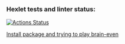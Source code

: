 ### Hexlet tests and linter status:
[![Actions Status](https://github.com/Pengue/python-project-49/workflows/hexlet-check/badge.svg)](https://github.com/Pengue/python-project-49/actions)

[Install package and trying to play brain-even](https://asciinema.org/a/ffsv7na1vVj4mk4mi5vQJLhxZ)